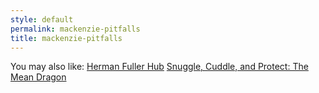 ```yaml
---
style: default
permalink: mackenzie-pitfalls
title: mackenzie-pitfalls
---
```

You may also like:
[Herman Fuller Hub](http://scp-wiki.net/herman-fuller-hub)
[Snuggle, Cuddle, and Protect: The Mean Dragon](http://scp-wiki.net/snuggle-cuddle-and-protect-the-mean-dragon)